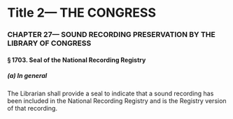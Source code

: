 
# Title 2— THE CONGRESS
### CHAPTER 27— SOUND RECORDING PRESERVATION BY THE LIBRARY OF CONGRESS
#### § 1703. Seal of the National Recording Registry
##### (a) In general

The Librarian shall provide a seal to indicate that a sound recording has been included in the National Recording Registry and is the Registry version of that recording.
